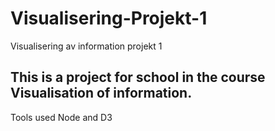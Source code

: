 # Visualisering-Projekt-1
 Visualisering av information projekt 1

 ## This is a project for school in the course Visualisation of information.
 Tools used Node and D3
